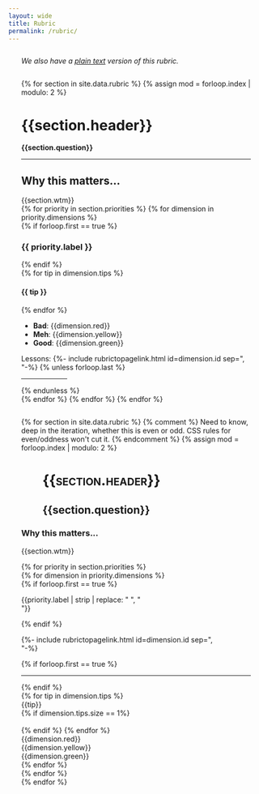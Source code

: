 ```yaml
---
layout: wide
title: Rubric
permalink: /rubric/
---
```


<div style="width: 90%; margin: auto; margin-top: 2em; margin-bottom: 2em;">
    <em>We also have a <a href="{{ '/rubrictxt' | prepend: site.baseurl }}">plain text</a> version of this rubric.</em>
</div>

<!-- This is the "text layout" version of the rubric. It should only be visible to screen readers. -->
<div style="width: 90%; margin: auto; margin-top: 2em; margin-bottom: 2em;" class="sr-only">
{% for section in site.data.rubric %}
    {% assign mod = forloop.index | modulo: 2 %}
        <h1>{{section.header}}</h1>
        <b>{{section.question}}</b>
        <hr noshade>
        <div class="usa-summary-box" role="complementary">
            <div class="usa-summary-box__body">
                <h2 class="usa-summary-box__heading">
                    Why this matters...
                </h2>
                <div class="usa-summary-box__text">
                    {{section.wtm}}
                </div>
            </div>
        </div>
{% for priority in section.priorities %}
{% for dimension in priority.dimensions %}
    <div class="grid-row"> 
    {% if forloop.first == true %}<h3>{{ priority.label }}</h3>{% endif %}
    </div>
    <div class="grid-row">
        <div class="grid-col-8 grid-offset-1">
        {% for tip in dimension.tips %}
            <h4>{{ tip }}</h4> 
        {% endfor %}
            <ul>
                <li><b class="danger-text">Bad</b>: {{dimension.red}} </li>
                <li><b class="warning-text">Meh</b>: {{dimension.yellow}} </li>
                <li><b class="ok-text">Good</b>: {{dimension.green}} </li>
            </ul>
            Lessons: {%- include rubrictopagelink.html id=dimension.id sep=", "-%}
            {% unless forloop.last %}<hr noshade width="20%">{% endunless %}
        </div>
    </div>
{% endfor %}
{% endfor %}
{% endfor %}
</div>

<!-- This is the "print layout" version of the rubric. It should be hidden to screen readers. -->
<div style="width: 90%; margin: auto; margin-top: 2em; margin-bottom: 2em;" aria-hidden="true">
{% for section in site.data.rubric %}
    {% comment %}
    Need to know, deep in the iteration, whether this is even or odd.
    CSS rules for even/oddness won't cut it.
    {% endcomment %}
    {% assign mod = forloop.index | modulo: 2 %}
    <div class="grid-row section">
        <div class="grid-col-3">
            <div class="grid-row">
                <div class="grid-col-12">
                    <h1 style="font-variant: small-caps; padding-left: 1.5em;">{{section.header}}</h1>
                    <h2 style="padding-left: 2em; width: 90%;">{{section.question}}</h2>
                </div> <!-- question --> 
            </div> <!-- row -->
            <div class="grid-row">
                <div class="grid-col-8 grid-offset-2">
                    <h3>Why this matters...</h3>
                    <p>
                        {{section.wtm}}
                    </p>        
                </div> <!-- wtm -->
            </div> <!-- row --> 
        </div> <!-- col-3 -->
        <div class="grid-col-9">
{% for priority in section.priorities %}
            <div class="grid-row">
{% for dimension in priority.dimensions %}
                <div class="grid-col-2" style="display: inline-block; vertical-align: top;">
                    {% if forloop.first == true %}<p class="priority">{{priority.label | strip | replace: " ", "<br>"}}</p>{% endif %}
                    <p class="priority" >{%- include rubrictopagelink.html id=dimension.id sep=",<br>"-%}</p>
                </div>
                <div class="grid-col-10">
                    {% if forloop.first == true %}<hr>{% endif %}
                    <div class="grid-row grid-gap tiprow">
{% for tip in dimension.tips %}
                        <div class="{% if dimension.tips.size == 1%}grid-col-3{% else %}grid-col-2{% endif %} tip" {% if mod == 0 %}style="background: #eaeaea;"{% endif %} >
                            {{tip}} 
                        </div>
                        {% if dimension.tips.size == 1%}
                        <div class="grid-col-1 blanktip"> &nbsp; </div>
                        {% endif %}
{% endfor %}
                        <div class="grid-col-2 red">
                        {{dimension.red}}
                        </div>
                        <div class="grid-col-2 yellow">
                        {{dimension.yellow}}
                        </div>
                        <div class="grid-col-2 green">
                        {{dimension.green}}
                        </div>
                    </div> <!-- row --> 
                </div> <!-- col-10 -->
{% endfor %}
        </div> <!-- row priority group -->
{% endfor %}
        </div> <!-- col-9 -->
    </div> <!-- row darkgrey -->
{% endfor %}
</div>

<br> &nbsp; <br>
